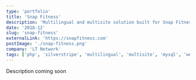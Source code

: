 ```yaml
---
type: 'portfolio'
title: 'Snap Fitness'
description: 'Multilingual and multisite solution built for Snap Fitness'
date: '2018-12'
slug: 'snap-fitness'
externalLink: 'https://snapfitness.com'
postImage: './snap-fitness.png'
company: 'LT Network'
tags: ['php', 'silverstripe', 'multilingual', 'multisite', 'mysql', 'webpack', 'sass', 'jquery']
---
```


Description coming soon
